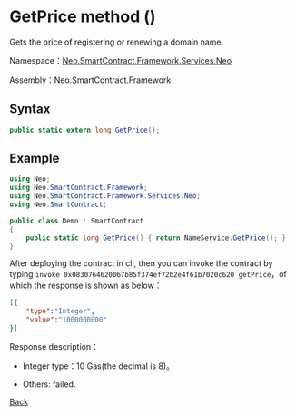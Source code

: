 # GetPrice method ()

Gets the price of registering or renewing a domain name.

Namespace：[Neo.SmartContract.Framework.Services.Neo](../../neo.md)

Assembly：Neo.SmartContract.Framework

## Syntax

```c#
public static extern long GetPrice();
```

## Example

```c#
using Neo;
using Neo.SmartContract.Framework;
using Neo.SmartContract.Framework.Services.Neo;
using Neo.SmartContract;

public class Demo : SmartContract
{
    public static long GetPrice() { return NameService.GetPrice(); }
}
```
After deploying the contract in cli, then you can invoke the contract by typing `invoke 0x0830764620067b85f374ef72b2e4f61b7020c620 getPrice`，of which the response is shown as below：

```json
[{
    "type":"Integer",
    "value":"1000000000"
}]
```

Response description：

- Integer type：10 Gas(the decimal is 8)。

- Others: failed.

[Back](../NameService.md)